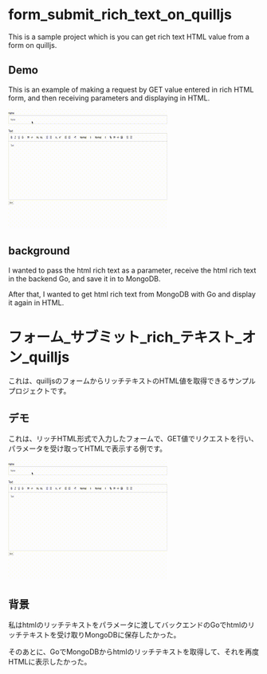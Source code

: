 # form_submit_rich_text_on_quilljs
This is a sample project which is you can get rich text HTML value from a form on quilljs.

## Demo

This is an example of making a request by GET value entered in rich HTML form, and then receiving parameters and displaying in HTML.

![result](https://github.com/ryosuke-hujisawa/form_submit_rich_text_on_quilljs/blob/master/form_submit_rich_text_on_quilljs.gif)

## background

I wanted to pass the html rich text as a parameter, receive the html rich text in the backend Go, and save it in to MongoDB.

After that, I wanted to get html rich text from MongoDB with Go and display it again in HTML.

# フォーム_サブミット_rich_テキスト_オン_quilljs
これは、quilljsのフォームからリッチテキストのHTML値を取得できるサンプルプロジェクトです。

## デモ

これは、リッチHTML形式で入力したフォームで、GET値でリクエストを行い、パラメータを受け取ってHTMLで表示する例です。

![result](https://github.com/ryosuke-hujisawa/form_submit_rich_text_on_quilljs/blob/master/form_submit_rich_text_on_quilljs.gif)


## 背景

私はhtmlのリッチテキストをパラメータに渡してバックエンドのGoでhtmlのリッチテキストを受け取りMongoDBに保存したかった。

そのあとに、GoでMongoDBからhtmlのリッチテキストを取得して、それを再度HTMLに表示したかった。